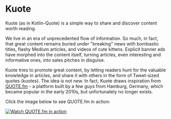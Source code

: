 # Kuote

Kuote (as in Kotlin-Quote) is a simple way to share and discover content worth reading. 

We live in an era of unprecedented flow of information. So much, in fact, that great content remains buried under "breaking" news with  bombastic titles, flashy Medium articles, and videos of cute kittens. Explicit banner ads have morphed into the content itself, turning articles, even interesting and informative ones, into sales pitches in disguise. 

Kuote tries to promote great content, by letting readers hunt for the valuable knowledge in articles, and share it with others in the form of Tweet-sized quotes (kuotes). The idea is not new. In fact, Kuote draws inspiration from [QUOTE.fm](https://web.archive.org/web/20130304114648/http://quote.fm:80/welcome) - a platform built by a few guys from Hamburg, Germany, which became popular in the early 2010s, but unfortunately no longer exists.

Click the image below to see QUOTE.fm in action:

[![Watch QUOTE.fm in action](https://web.archive.org/web/20130304114648im_/https://quote.fm/assets/ver_fbba0b1015f383b7288954acec7a901f878ff0c7/img/welcome-01.jpg)](https://vimeo.com/44251833)